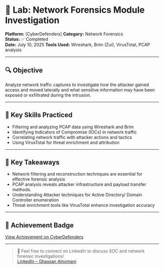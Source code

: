 # 🧪 Lab: Network Forensics Module Investigation

**Platform:** [CyberDefenders] 
**Category:** Network Forensics  
**Status:** ✅ Completed  
**Date:** July 10, 2025 
**Tools Used:** Wireshark, Brim (Zui), VirusTotal, PCAP analysis

---

## 🔍 Objective  
Analyze network traffic captures to investigate how the attacker gained access and moved laterally and what sensitive information may have been exposed or exfiltrated during the intrusion.

---

## 🧰 Key Skills Practiced

- Filtering and analyzing PCAP data using Wireshark and Brim  
- Identifying Indicators of Compromise (IOCs) in network traffic  
- Correlating network traffic with attacker actions and tactics  
- Using VirusTotal for threat enrichment and attribution  

---

## 🧠 Key Takeaways

- Network filtering and reconstruction techniques are essential for effective forensic analysis  
- PCAP analysis reveals attacker infrastructure and payload transfer methods.
- Understanding Attacker techniques for Active Directory/ Domain Controller enumeration
- Threat enrichment tools like VirusTotal enhance investigation accuracy  


---

## 🔗 Achievement Badge  
[View Achievement on CyberDefenders](https://cyberdefenders.org/online-labs/achievements/GhassanALNumani/network-forensics-module-investigation/)

---

> 💬 Feel free to connect on LinkedIn to discuss SOC and network forensic investigations!  
> [LinkedIn – Ghassan Alnomani](https://www.linkedin.com/in/ghassan-alnomani/)
